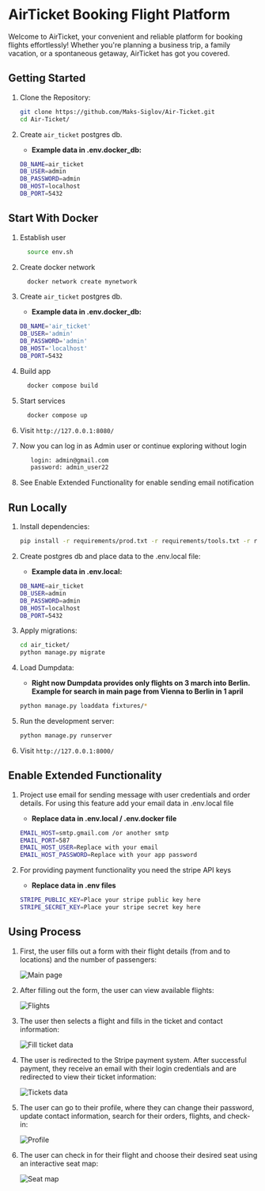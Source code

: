 # AirTicket Booking Flight Platform
Welcome to AirTicket, your convenient and reliable platform for booking flights effortlessly! Whether you're planning a business trip, a family vacation, or a spontaneous getaway, AirTicket has got you covered.


## Getting Started

1. Clone the Repository:

   ```bash
   git clone https://github.com/Maks-Siglov/Air-Ticket.git
   cd Air-Ticket/
   ```

2. Create `air_ticket` postgres db.
    - **Example data in .env.docker_db:**
    ```bash
    DB_NAME=air_ticket
    DB_USER=admin
    DB_PASSWORD=admin
    DB_HOST=localhost
    DB_PORT=5432
    ``` 

## Start With Docker


1. Establish user

    ```bash
      source env.sh
     ```

2. Create docker network

    ```bash
      docker network create mynetwork  
     ```

3. Create `air_ticket` postgres db.
    - **Example data in .env.docker_db:**
    ```bash
    DB_NAME='air_ticket'
    DB_USER='admin'
    DB_PASSWORD='admin'
    DB_HOST='localhost'
    DB_PORT=5432
    ```

4. Build app 
    ```bash
      docker compose build  
     ```

5. Start services 
    ```bash
      docker compose up  
     ```
   
6.  Visit `http://127.0.0.1:8080/`

7. Now you can log in as Admin user or continue exploring without login
   ```bash
      login: admin@gmail.com
      password: admin_user22 
   ```

7. See Enable Extended Functionality for enable sending email notification


## Run Locally

1. Install dependencies:

    ```bash
    pip install -r requirements/prod.txt -r requirements/tools.txt -r requirements/dev.txt
    ```

2. Create postgres db and place data to the .env.local file:
    - **Example data in .env.local:**
    ```bash
    DB_NAME=air_ticket
    DB_USER=admin
    DB_PASSWORD=admin
    DB_HOST=localhost
    DB_PORT=5432
    ```

3. Apply migrations:

    ```bash
    cd air_ticket/
    python manage.py migrate
    ```

4. Load Dumpdata:
    - **Right now Dumpdata provides only flights on 3 march into Berlin. Example for search in main page from Vienna to Berlin in 1 april**
    ```bash
    python manage.py loaddata fixtures/*
    ```

5. Run the development server:

    ```bash
    python manage.py runserver
    ```

6. Visit `http://127.0.0.1:8000/`

## Enable Extended Functionality

1. Project use email for sending message with user credentials and order details. For using this feature add your email data in .env.local file
    - **Replace data in .env.local / .env.docker  file**
     ```bash
    EMAIL_HOST=smtp.gmail.com /or another smtp
    EMAIL_PORT=587
    EMAIL_HOST_USER=Replace with your email
    EMAIL_HOST_PASSWORD=Replace with your app password
    ```

2. For providing payment functionality you need the stripe API keys
    - **Replace data in .env files**
     ```bash
    STRIPE_PUBLIC_KEY=Place your stripe public key here
    STRIPE_SECRET_KEY=Place your stripe secret key here
    ```


## Using Process

1. First, the user fills out a form with their flight details (from and to locations) and the number of passengers:

   ![Main page](https://raw.githubusercontent.com/Maks-Siglov/Air-Ticket/air_ticket/static/images/screenshots/start_page.png)

2. After filling out the form, the user can view available flights:

   ![Flights](https://raw.githubusercontent.com/Maks-Siglov/Air-Ticket/air_ticket/static/images/screenshots/searched_flights.png)

3. The user then selects a flight and fills in the ticket and contact information:

   ![Fill ticket data](https://raw.githubusercontent.com/Maks-Siglov/Air-Ticket/air_ticket/static/images/screenshots/fill_ticket_data.png)

4. The user is redirected to the Stripe payment system. After successful payment, they receive an email with their login credentials and are redirected to view their ticket information:

   ![Tickets data](https://raw.githubusercontent.com/Maks-Siglov/Air-Ticket/air_ticket/static/images/screenshots/tickets.png)

5. The user can go to their profile, where they can change their password, update contact information, search for their orders, flights, and check-in:

    ![Profile](https://raw.githubusercontent.com/Maks-Siglov/Air-Ticket/air_ticket/static/images/screenshots/profile.png)

6. The user can check in for their flight and choose their desired seat using an interactive seat map:

   ![Seat map](https://raw.githubusercontent.com/Maks-Siglov/Air-Ticket/air_ticket/static/images/screenshots/check_in_seat_map.png)